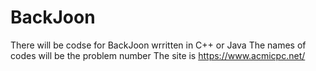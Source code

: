 # BackJoon
There will be codse for BackJoon wrritten in C++ or Java
The names of codes will be the problem number
The site is https://www.acmicpc.net/
